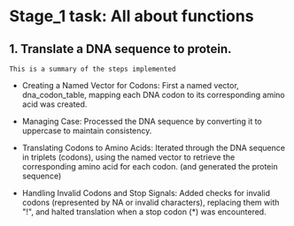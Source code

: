 # Stage_1 task: All about functions


## 1. Translate a DNA sequence to protein.
    This is a summary of the steps implemented
 - Creating a Named Vector for Codons: First a named vector, dna_codon_table, mapping each DNA codon to its corresponding amino acid was created.

 - Managing Case: Processed the DNA sequence by converting it to uppercase to maintain consistency.

 - Translating Codons to Amino Acids: Iterated through the DNA sequence in triplets (codons), using the named vector to retrieve the corresponding amino acid for each codon. (and generated the protein sequence)

 - Handling Invalid Codons and Stop Signals: Added checks for invalid codons (represented by NA or invalid characters), replacing them with "!", and halted translation when a stop codon (*) was encountered.
